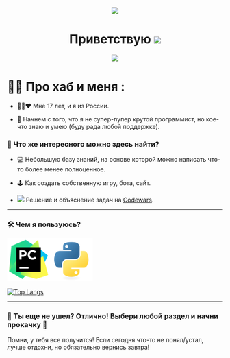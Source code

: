 <div id="header" align="center">
  <img src="https://media.giphy.com/media/v1.Y2lkPTc5MGI3NjExdWtseGpidXJpcDh6b2ZpYjUxcjV3MXJwaTljdDAxM2cyMGU0Z3Q4eCZlcD12MV9pbnRlcm5hbF9naWZfYnlfaWQmY3Q9Zw/5s7v0nLHerJE5gLfO7/giphy.gif" width="85"/>
  <h1>
    Приветствую
    <img src="https://media.giphy.com/media/hvRJCLFzcasrR4ia7z/giphy.gif" width="25px"/>
  </h1>
</div>

<div align="center">
  <img src="https://ucare.timepad.ru/40b5ef4c-de58-4f0d-a288-c56e2ff70400/poster_event_865512.jpg" width="700"/>
</div>


# :woman_technologist: Про хаб и меня :

- :white_heart::blue_heart::heart: Мне 17 лет, и я из России.

- :robot: Начнем с того, что я не супер-пупер крутой программист, но кое-что знаю и умею (буду рада любой поддержке).
  

### :monocle_face: Что же интересного можно здесь найти?

- :computer: Небольшую базу знаний, на основе которой можно написать что-то более менее полноценное.

- :joystick: Как создать собственную игру, бота, сайт.

- <img src="https://gitlab.com/uploads/-/system/project/avatar/34745097/codewars.png" width="17"/> Решение и объяснение задач на <a href="https://www.codewars.com/">Codewars</a>.

---

### :hammer_and_wrench: Чем я пользуюсь?
<img src="https://raw.githubusercontent.com/devicons/devicon/6910f0503efdd315c8f9b858234310c06e04d9c0/icons/pycharm/pycharm-original.svg" width="100"/><img src="https://raw.githubusercontent.com/devicons/devicon/6910f0503efdd315c8f9b858234310c06e04d9c0/icons/python/python-original.svg" width="100"/>

[![Top Langs](https://github-readme-stats.vercel.app/api/top-langs/?username=0va1ski)](https://github.com/0valski/github-readme-stats)

---


### :eyes: Ты еще не ушел? Отлично! Выбери любой раздел и начни прокачку :mechanical_arm: 
Помни, у тебя все получится! Если сегодня что-то не понял/устал, лучше отдохни, но обязательно вернись завтра!

